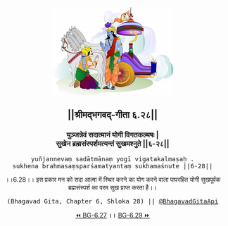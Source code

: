 <center><img src="../../asset/BG.png" alt="#API #bhagavadgitaapi #slok #nodejs #js #api #gitaapi #krishna #hinduism #vedic #ISKCON #shreemadbhagavadgita #technology"/>
<h2>||श्रीमद्‍भगवद्‍-गीता ६.२८||</h2>
<h3>युञ्जन्नेवं सदात्मानं योगी विगतकल्मषः |<br/>सुखेन ब्रह्मसंस्पर्शमत्यन्तं सुखमश्नुते ||६-२८||</h3>
<pre>yuñjannevaṃ sadātmānaṃ yogī vigatakalmaṣaḥ .<br/>sukhena brahmasaṃsparśamatyantaṃ sukhamaśnute ||6-28||</pre>
<p>।।6.28।। इस प्रकार मन को सदा आत्मा में स्थिर करने का योग करने वाला पापरहित योगी सुखपूर्वक ब्रह्मसंस्पर्श का परम सुख प्राप्त करता है।।</p>
<pre>(Bhagavad Gita, Chapter 6, Shloka 28) || <a href="https://twitter.com/bhagavadgitaapi">@BhagavadGitaApi</a></pre><a href="../../6/27">⏪  BG-6.27</a><b>        ।।        </b><a href="../../6/29">BG-6.29  ⏩</a></center></center>